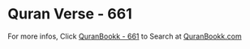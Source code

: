 # Quran Verse - 661 

For more infos, Click [QuranBookk - 661](https://www.quranbookk.com/quran/search?q=661) to Search at [QuranBookk.com](http://quranbookk.com/)